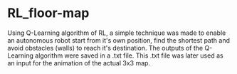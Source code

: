 # RL_floor-map

Using Q-Learning algorithm of RL, a simple technique was made to enable an autonomous robot start from it's own position, find the shortest path and avoid obstacles (walls) to reach it's destination. The outputs of the Q-Learning algorithm were saved in a .txt file. This .txt file was later used as an input for the animation of the actual 3x3 map.
